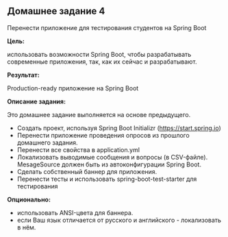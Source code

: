 ## Домашнее задание 4

Перенести приложение для тестирования студентов на Spring Boot

**Цель:**

использовать возможности Spring Boot, чтобы разрабатывать современные приложения, так, как их сейчас и разрабатывают. 

**Результат:**

Production-ready приложение на Spring Boot

**Описание задания:**

Это домашнее задание выполняется на основе предыдущего.

* Создать проект, используя Spring Boot Initializr (https://start.spring.io)
* Перенести приложение проведения опросов из прошлого домашнего задания.
* Перенести все свойства в application.yml
* Локализовать выводимые сообщения и вопросы (в CSV-файле). MesageSource должен быть из автоконфигурации Spring Boot.
* Сделать собственный баннер для приложения.
* Перенести тесты и использовать spring-boot-test-starter для тестирования

**Опционально:**

* использовать ANSI-цвета для баннера.
* если Ваш язык отличается от русского и английского - локализовать в нём.

<br />
